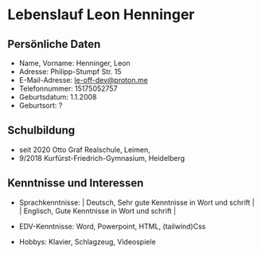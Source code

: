 <style>
table {
    border-collapse: collapse;
}
table, th, td {
   border: 1px white;
}
</style>

# Lebenslauf Leon Henninger

## Persönliche Daten

* Name, Vorname:    Henninger, Leon
* Adresse:          Philipp-Stumpf Str. 15
* E-Mail-Adresse:   le-off-dev@proton.me
* Telefonnummer:    15175052757
* Geburtsdatum:     1.1.2008
* Geburtsort: ?

## Schulbildung

* seit 2020         Otto Graf Realschule, Leimen, 
* 9/2018            Kurfürst-Friedrich-Gymnasium, Heidelberg

## Kenntnisse und Interessen

* Sprachkenntnisse: |  Deutsch, Sehr gute Kenntnisse in Wort und schrift  |
                    |  Englisch, Gute Kenntnisse in Wort und schrift  |
                    
* EDV-Kenntnisse:   Word, Powerpoint, HTML, (tailwind)Css

* Hobbys:           Klavier, Schlagzeug, Videospiele
